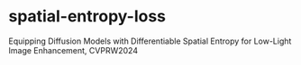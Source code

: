 # spatial-entropy-loss
Equipping Diffusion Models with Differentiable Spatial Entropy for Low-Light Image Enhancement, CVPRW2024
